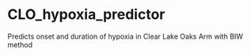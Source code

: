 # CLO_hypoxia_predictor
Predicts onset and duration of hypoxia in Clear Lake Oaks Arm with BIW method
